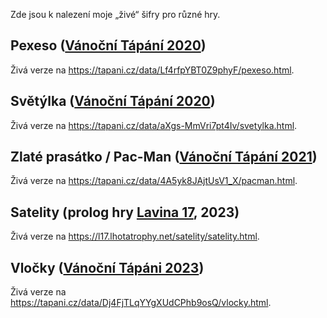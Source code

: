 Zde jsou k nalezení moje „živé“ šifry pro různé hry.

## Pexeso ([Vánoční Tápání 2020](https://tapani.cz/2020/))

Živá verze na https://tapani.cz/data/Lf4rfpYBT0Z9phyF/pexeso.html.

## Světýlka ([Vánoční Tápání 2020](https://tapani.cz/2020/))

Živá verze na https://tapani.cz/data/aXgs-MmVri7pt4Iv/svetylka.html.

## Zlaté prasátko / Pac-Man ([Vánoční Tápání 2021](https://tapani.cz/2021/uvod))

Živá verze na https://tapani.cz/data/4A5yk8JAjtUsV1_X/pacman.html.

## Satelity (prolog hry [Lavina 17](https://l17.lhotatrophy.cz/), 2023)

Živá verze na https://l17.lhotatrophy.net/satelity/satelity.html.

## Vločky ([Vánoční Tápáni 2023](https://tapani.cz/2023/))

Živá verze na https://tapani.cz/data/Dj4FjTLqYYgXUdCPhb9osQ/vlocky.html.
